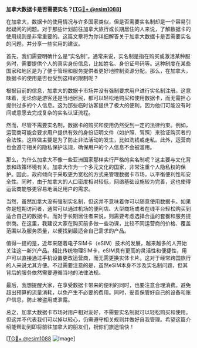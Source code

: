 **加拿大数据卡是否需要实名？[[TG💪+ @esim1088](https://t.me/s/esim1088)]**

在加拿大，数据卡的使用情况与许多国家类似，但是否需要实名制却是一个容易引起疑问的问题。对于那些计划前往加拿大旅行或长期居住的人来说，了解数据卡的使用规则是非常重要的。这篇文章将为你详细解答关于加拿大数据卡是否需要实名的问题，并分享一些实用的建议。

首先，我们需要明确什么是“实名制”。通常来说，实名制是指在购买或激活某种服务时，需要提供个人的真实身份信息，比如姓名、身份证号码等。这种制度在某些国家和地区是为了便于管理和服务提供者更好地控制资源分配。那么，在加拿大，数据卡的使用是否也受到这样的限制呢？

根据目前的信息，加拿大的数据卡市场并没有强制要求用户进行实名制注册。这意味着，无论你是游客还是当地居民，都可以轻松地购买和使用数据卡，而无需担心提供过多的个人信息。这为那些临时访客提供了极大的便利，因为他们可能没有时间或意愿去完成复杂的实名认证流程。

然而，尽管不需要实名制，数据卡的购买和使用仍然受到一定的法律约束。例如，运营商可能会要求用户提供有效的身份证明文件（如护照、驾照）来验证购买者的合法性。这样做主要是为了防止非法活动的发生，比如洗钱或走私。此外，运营商也会遵守相关的隐私保护法规，确保用户的个人信息不会被滥用。

那么，为什么加拿大不像一些亚洲国家那样实行严格的实名制呢？这主要与文化背景和政策环境有关。加拿大作为一个多元文化的国家，非常注重个人隐私权的保护。因此，政府倾向于采取更为宽松的方式来管理数据卡市场，以平衡便利性和安全性。同时，由于加拿大的人口密度相对较低，网络基础设施较为完善，这也使得运营商能够更容易地满足用户的需求。

当然，虽然加拿大没有强制实名制，但这并不意味着你可以随意使用数据卡。如果你是短期访问者，通常可以通过机场的便利店、大型商场或者在线平台轻松购买到适合自己的数据卡。而对于长期居住者来说，则需要考虑选择合适的套餐和服务提供商。在这里，我建议大家在购买前多做一些功课，比较不同运营商的价格、覆盖范围以及服务质量，以便找到最适合自己需求的产品。

值得一提的是，近年来随着电子SIM卡（eSIM）技术的发展，越来越多的人开始关注这一新兴产品。相比传统物理SIM卡，eSIM具有更高的灵活性和便捷性，用户可以直接通过手机设置更改运营商，而无需更换实体卡片。这对于经常跨国旅行的人来说尤其方便。不过需要注意的是，虽然eSIM本身不涉及实名制问题，但其背后的服务依然需要遵循当地的法律法规。

最后，我想提醒大家，在享受数据卡带来的便利的同时，也要注意合理消费。避免超出预算的流量消耗，以免产生不必要的费用。同时，妥善保管好自己的设备和账户信息，防止被盗用或泄露。

总之，加拿大数据卡市场对用户相对友好，不需要实名制就可以轻松购买和使用。但这并不代表我们可以掉以轻心，仍需遵守相关规则并做好自我管理。希望这篇介绍能帮助到即将前往加拿大的朋友们，祝你们旅途愉快！

[[TG💪+ @esim1088](https://t.me/s/esim1088) ![Image](https://i.postimg.cc/4NQfJmqS/Snipaste-2025-05-13-00-14-12.png)]